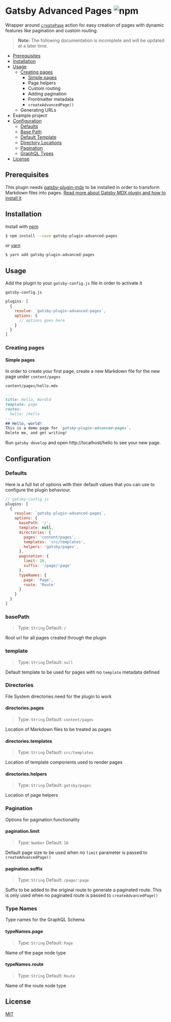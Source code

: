 # Gatsby Advanced Pages ![npm](https://img.shields.io/npm/v/gatsby-plugin-advanced-pages)

Wrapper around [`createPage`](https://www.gatsbyjs.org/docs/actions/#createPage) action for easy creation of pages with dynamic features like pagination and custom routing.

> **Note:** The following documentation is incomplete and will be updated at a later time.

- [Prerequisites](#prerequisites)
- [Installation](#installation)
- [Usage](#usage)
  - [Creating pages](#creating-pages)
    - [Simple pages](#simple-pages)
    - Page helpers
    - Custom routing
    - Adding pagination
    - Frontmatter metadata
    - `createAdvancedPage()`
  - Generating URLs
- Example project
- [Configuration](#configuration)
  - [Defaults](#defaults)
  - [Base Path](#basepath)
  - [Default Template](#template)
  - [Directory Locations](#directories)
  - [Pagination](#pagination)
  - [GraphQL Types](#typenames)
- [License](#license)


## Prerequisites
This plugin needs [gatsby-plugin-mdx](https://www.gatsbyjs.org/packages/gatsby-plugin-mdx/) to be installed in order to transform Markdown files into pages.
[Read more about Gatsby MDX plugin and how to install it](https://www.gatsbyjs.org/docs/mdx/)


## Installation
Install with [npm](https://www.npmjs.com/)
```sh
$ npm install --save gatsby-plugin-advanced-pages
```
or [yarn](https://yarnpkg.com/)
```sh
$ yarn add gatsby-plugin-advanced-pages
```

## Usage

Add the plugin to your `gatsby-config.js` file in order to activate it

`gatsby-config.js`
```javascript
plugins: [
  {
    resolve: `gatsby-plugin-advanced-pages`,
    options: {
      // options goes here
    }
  }
]
```

### Creating pages

#### Simple pages
In order to create your first page, create a new Markdown file for the new page under `content/pages`

`content/pages/hello.mdx`
```markdown
---
title: Hello, Wordld
template: page
routes:
  hello: /hello
---
## Hello, world!
This is a demo page for `gatsby-plugin-advanced-pages`.
Delete me, and get writing!
```
Run `gatsby develop` and open http://localhost/hello to see your new page.


## Configuration

### Defaults
Here is a full list of options with their default values that you can use to configure the plugin behaviour.

```javascript
// gatsby-config.js
plugins: [
  {
    resolve: `gatsby-plugin-advanced-pages`,
    options: {
      basePath: '/',
      template: null,
      directories: {
        pages: 'content/pages',
        templates: 'src/templates',
        helpers: 'gatsby/pages',
      },
      pagination: {
        limit: 10,
        suffix: '/page/:page'
      },
      typeNames: {
        page: 'Page',
        route: 'Route'
      }
    }
  }
]
```

### basePath
> Type: `String` Default: `/`

Root url for all pages created through the plugin

### template
> Type: `String` Default: `null`

Default template to be used for pages with no `template` metadata defined

### Directories

File System directories need for the plugin to work

#### directories.pages
> Type: `String` Default: `content/pages`

Location of Markdown files to  be treated as pages

#### directories.templates
> Type: `String` Default: `src/templates`

Location of template components used to render pages

#### directories.helpers
> Type: `String` Default: `gatsby/pages`

Location of page helpers

### Pagination

Options for pagination functionality 

#### pagination.limit
> Type: `Number` Default: `10`

Default page size to be used when no `limit` parameter is passed to `createAdvancedPage()`

#### pagination.suffix
> Type: `String` Default: `/page/:page`

Suffix to be added to the original route to generate a paginated route. This is only used when no paginated route is passed to `createAdvancedPage()`

### Type Names

Type names for the GraphQL Schema

#### typeNames.page
> Type: `String` Default: `Page`

Name of the page node type

#### typeNames.route
> Type: `String` Default: `Route`

Name of the route node type


## License
[MIT](https://github.com/mohatt/gatsby-plugin-advanced-pages/blob/master/license)